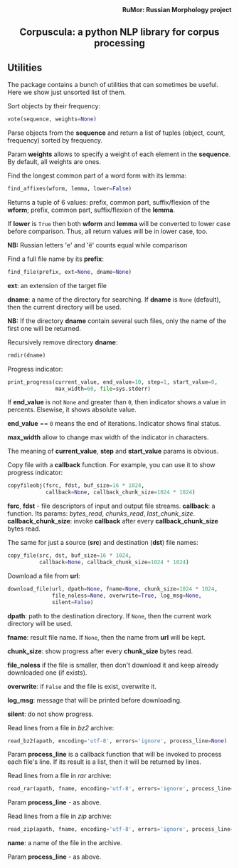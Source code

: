 <div align="right"><strong>RuMor: Russian Morphology project</strong></div>
<h2 align="center">Corpuscula: a python NLP library for corpus processing</h2>

## Utilities

The package contains a bunch of utilities that can sometimes be useful. Here
we show just unsorted list of them.

Sort objects by their frequency:
```python
vote(sequence, weights=None)
```
Parse objects from the **sequence** and return a list of tuples (object,
count, frequency) sorted by frequency.

Param **weights** allows to specify a weight of each element in the
**sequence**. By default, all weights are ones.

Find the longest common part of a word form with its lemma:
```python
find_affixes(wform, lemma, lower=False)
```
Returns a tuple of 6 values: prefix, common part, suffix/flexion of the
**wform**; prefix, common part, suffix/flexion of the **lemma**.

If **lower** is `True` then both **wform** and **lemma** will be converted to
lower case before comparison. Thus, all return values will be in lower case,
too.

**NB:** Russian letters 'е' and 'ё' counts equal while comparison

Find a full file name by its **prefix**:
```python
find_file(prefix, ext=None, dname=None)
```
**ext**: an extension of the target file

**dname**: a name of the directory for searching. If **dname** is `None`
(default), then the current directory will be used.

**NB:** If the directory **dname** contain several such files, only the name
of the first one will be returned.

Recursively remove directory **dname**:
```python
rmdir(dname)
```

Progress indicator:
```python
print_progress(current_value, end_value=10, step=1, start_value=0,
               max_width=60, file=sys.stderr)
```
If **end_value** is not `None` and greater than `0`, then indicator shows a
value in percents. Elsewise, it shows absolute value.

**end_value** == `0` means the end of iterations. Indicator shows final
status.

**max_width** allow to change max width of the indicator in characters.

The meaning of **current_value**, **step** and **start_value** params is
obvious.

Copy file with a **callback** function. For example, you can use it to show
progress indicator:
```python
copyfileobj(fsrc, fdst, buf_size=16 * 1024,
            callback=None, callback_chunk_size=1024 * 1024)
```
**fsrc**, **fdst** - file descriptors of input and output file streams.
**callback**: a function. Its params: *bytes_read*, *chunks_read*,
*last_chunk_size*.
**callback_chunk_size**: invoke **callback** after every
**callback_chunk_size** bytes read.

The same for just a source (**src**) and destination (**dst**) file names:
```python
copy_file(src, dst, buf_size=16 * 1024,
          callback=None, callback_chunk_size=1024 * 1024)
```

Download a file from **url**:
```python
download_file(url, dpath=None, fname=None, chunk_size=1024 * 1024,
              file_noless=None, overwrite=True, log_msg=None,
              silent=False)
```
**dpath**: path to the destination directory. If `None`, then the current work
directory will be used.

**fname**: result file name. If `None`, then the name from **url** will be
kept.

**chunk_size**: show progress after every **chunk_size** bytes read.

**file_noless** if the file is smaller, then don't download it and keep
already downloaded one (if exists).

**overwrite**: if `False` and the file is exist, overwrite it.

**log_msg**: message that will be printed before downloading.

**silent**: do not show progress.

Read lines from a file in *bz2* archive:
```python
read_bz2(apath, encoding='utf-8', errors='ignore', process_line=None)
```
Param **process_line** is a callback function that will be invoked to process
each file's line. If its result is a list, then it will be returned by lines.

Read lines from a file in *rar* archive:
```python
read_rar(apath, fname, encoding='utf-8', errors='ignore', process_line=None)
```
Param **process_line** - as above.

Read lines from a file in *zip* archive:
```python
read_zip(apath, fname, encoding='utf-8', errors='ignore', process_line=None)
```
**name**: a name of the file in the archive.

Param **process_line** - as above.

